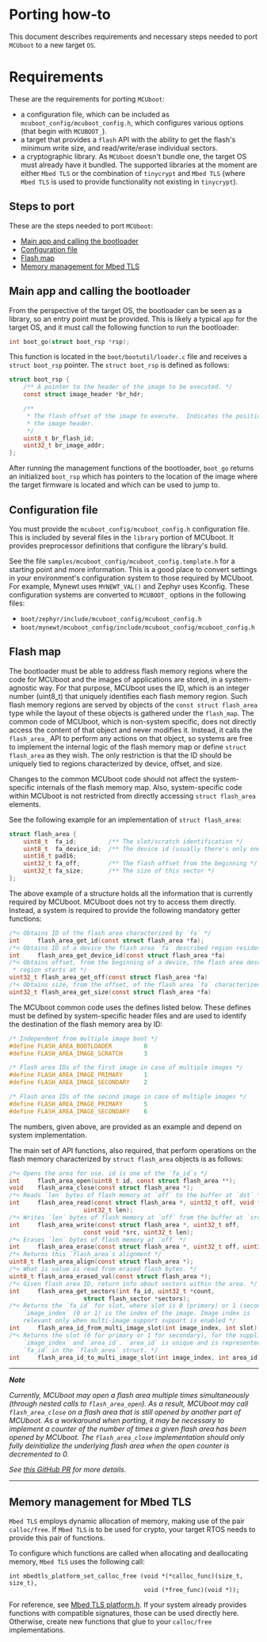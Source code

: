 # Porting how-to

This document describes requirements and necessary steps needed to port
`MCUboot` to a new target `OS`.

# Requirements

These are the requirements for porting `MCUboot`:
  * a configuration file, which can be included as
  `mcuboot_config/mcuboot_config.h`, which configures various options
  (that begin with `MCUBOOT_`).
  * a target that provides a `flash` API with the ability to get the
  flash's minimum write size, and read/write/erase individual sectors.
  * a cryptographic library. As `MCUboot` doesn't bundle one, the target
  OS must already have it bundled. The supported libraries at the moment
  are either `Mbed TLS` or the combination of `tinycrypt` and `Mbed TLS`
  (where `Mbed TLS` is used to provide functionality not existing in
  `tinycrypt`).

## Steps to port

These are the steps needed to port `MCUboot`:
  * [Main app and calling the bootloader](#main-app-and-calling-the-bootloader)
  * [Configuration file](#configuration-file)
  * [Flash map](#flash-map)
  * [Memory management for Mbed TLS](#memory-management-for-mbed-tls)

## Main app and calling the bootloader

From the perspective of the target OS, the bootloader can be seen as a
library, so an entry point must be provided. This is likely a typical
`app` for the target OS, and it must call the following function to run
the bootloader:

```c
int boot_go(struct boot_rsp *rsp);
```

This function is located in the `boot/bootutil/loader.c` file and receives
a `struct boot_rsp` pointer. The `struct boot_rsp` is defined as follows:

```c
struct boot_rsp {
    /** A pointer to the header of the image to be executed. */
    const struct image_header *br_hdr;

    /**
     * The flash offset of the image to execute.  Indicates the position of
     * the image header.
     */
    uint8_t br_flash_id;
    uint32_t br_image_addr;
};
```

After running the management functions of the bootloader, `boot_go`
returns an initialized `boot_rsp` which has pointers to the location of
the image where the target firmware is located and which can be used to
jump to.

## Configuration file

You must provide the `mcuboot_config/mcuboot_config.h` configuration file.
This is included by several files in the `library` portion of MCUboot. It
provides preprocessor definitions that configure the library's build.

See the file `samples/mcuboot_config/mcuboot_config.template.h` for a
starting point and more information. This is a good place to convert
settings in your environment's configuration system to those required by
MCUboot. For example, Mynewt uses `MYNEWT_VAL()` and Zephyr uses Kconfig.
These configuration systems are converted to `MCUBOOT_` options in the
following files:

- `boot/zephyr/include/mcuboot_config/mcuboot_config.h`
- `boot/mynewt/mcuboot_config/include/mcuboot_config/mcuboot_config.h`

## Flash map

The bootloader must be able to address flash memory regions where the code
for MCUboot and the images of applications are stored, in a
system-agnostic way. For that purpose, MCUboot uses the ID, which is an
integer number (uint8_t) that uniquely identifies each flash memory
region. Such flash memory regions are served by objects of the `const
struct flash_area` type while the layout of these objects is gathered
under the `flash_map`. The common code of MCUboot, which is non-system
specific, does not directly access the content of that object and never
modifies it. Instead, it calls the `flash_area_` API to perform any
actions on that object, so systems are free to implement the internal
logic of the flash memory map or define `struct flash_area` as they wish.
The only restriction is that the ID should be uniquely tied to regions
characterized by device, offset, and size.

Changes to the common MCUboot code should not affect the system-specific
internals of the flash memory map. Also, system-specific code within
MCUboot is not restricted from directly accessing `struct flash_area`
elements.

See the following example for an implementation of `struct flash_area`:

```c
struct flash_area {
    uint8_t  fa_id;         /** The slot/scratch identification */
    uint8_t  fa_device_id;  /** The device id (usually there's only one) */
    uint16_t pad16;
    uint32_t fa_off;        /** The flash offset from the beginning */
    uint32_t fa_size;       /** The size of this sector */
};
```

The above example of a structure holds all the information that is
currently required by MCUboot. MCUboot does not try to access them
directly. Instead, a system is required to provide the following mandatory
getter functions:

```c
/*< Obtains ID of the flash area characterized by `fa` */
int     flash_area_get_id(const struct flash_area *fa);
/*< Obtains ID of a device the flash area `fa` described region resides on */
int     flash_area_get_device_id(const struct flash_area *fa)
/*< Obtains offset, from the beginning of a device, the flash area described
 * region starts at */
uint32_t flash_area_get_off(const struct flash_area *fa)
/*< Obtains size, from the offset, of the flash area `fa` characterized region */
uint32_t flash_area_get_size(const struct flash_area *fa)

```

The MCUboot common code uses the defines listed below. These defines must
be defined by system-specific header files and are used to identify the
destination of the flash memory area by ID:

```c
/* Independent from multiple image boot */
#define FLASH_AREA_BOOTLOADER         0
#define FLASH_AREA_IMAGE_SCRATCH      3
```
```c
/* Flash area IDs of the first image in case of multiple images */
#define FLASH_AREA_IMAGE_PRIMARY      1
#define FLASH_AREA_IMAGE_SECONDARY    2
```
```c
/* Flash area IDs of the second image in case of multiple images */
#define FLASH_AREA_IMAGE_PRIMARY      5
#define FLASH_AREA_IMAGE_SECONDARY    6
```

The numbers, given above, are provided as an example and depend on system
implementation.

The main set of API functions, also required, that perform operations on
the flash memory characterized by `struct flash_area` objects is as
follows:

```c
/*< Opens the area for use. id is one of the `fa_id`s */
int     flash_area_open(uint8_t id, const struct flash_area **);
void    flash_area_close(const struct flash_area *);
/*< Reads `len` bytes of flash memory at `off` to the buffer at `dst` */
int     flash_area_read(const struct flash_area *, uint32_t off, void *dst,
                     uint32_t len);
/*< Writes `len` bytes of flash memory at `off` from the buffer at `src` */
int     flash_area_write(const struct flash_area *, uint32_t off,
                     const void *src, uint32_t len);
/*< Erases `len` bytes of flash memory at `off` */
int     flash_area_erase(const struct flash_area *, uint32_t off, uint32_t len);
/*< Returns this `flash_area`s alignment */
uint8_t flash_area_align(const struct flash_area *);
/*< What is value is read from erased flash bytes. */
uint8_t flash_area_erased_val(const struct flash_area *);
/*< Given flash area ID, return info about sectors within the area. */
int     flash_area_get_sectors(int fa_id, uint32_t *count,
                     struct flash_sector *sectors);
/*< Returns the `fa_id` for slot, where slot is 0 (primary) or 1 (secondary).
    `image_index` (0 or 1) is the index of the image. Image index is
    relevant only when multi-image support support is enabled */
int     flash_area_id_from_multi_image_slot(int image_index, int slot);
/*< Returns the slot (0 for primary or 1 for secondary), for the supplied
    `image_index` and `area_id`. `area_id` is unique and is represented by
    `fa_id` in the `flash_area` struct. */
int     flash_area_id_to_multi_image_slot(int image_index, int area_id);
```

---
***Note***

*Currently, MCUboot may open a flash area multiple times simultaneously*
*(through nested calls to `flash_area_open`). As a result, MCUboot may call*
*`flash_area_close` on a flash area that is still opened by another part of*
*MCUboot. As a workaround when porting, it may be necessary to implement a*
*counter of the number of times a given flash area has been opened by*
*MCUboot. The `flash_area_close` implementation should only fully*
*deinitialize the underlying flash area when the open counter is*
*decremented to 0.*

*See [this GitHub PR](https://github.com/mcu-tools/mcuboot/pull/894/) for*
*more details.*

---

## Memory management for Mbed TLS

`Mbed TLS` employs dynamic allocation of memory, making use of the pair
`calloc/free`. If `Mbed TLS` is to be used for crypto, your target RTOS
needs to provide this pair of functions.

To configure which functions are called when allocating and deallocating
memory, `Mbed TLS` uses the following call:

```
int mbedtls_platform_set_calloc_free (void *(*calloc_func)(size_t, size_t),
                                      void (*free_func)(void *));
```

For reference, see [Mbed TLS
platform.h](https://tls.mbed.org/api/platform_8h.html). If your system
already provides functions with compatible signatures, those can be used
directly here. Otherwise, create new functions that glue to your
`calloc/free` implementations.
